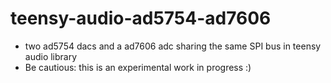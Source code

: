 # teensy-audio-ad5754-ad7606
* two ad5754 dacs and a ad7606 adc sharing the same SPI bus in teensy audio library
* Be cautious: this is an experimental work in progress :)